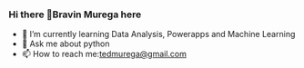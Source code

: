 ### Hi there 👋Bravin Murega here


- 🌱 I’m currently learning Data Analysis, Powerapps and Machine Learning
- 💬 Ask me about python
- 📫 How to reach me:tedmurega@gmail.com
